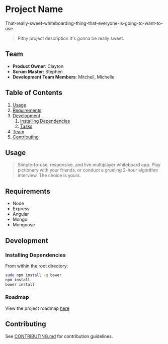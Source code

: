 # Project Name
That-really-sweet-whiteboarding-thing-that-everyone-is-going-to-want-to-use

> Pithy project description
It's gonna be really sweet.

## Team

  - __Product Owner__: Clayton
  - __Scrum Master__: Stephen
  - __Development Team Members__: Mitchell, Michelle

## Table of Contents

1. [Usage](#Usage)
1. [Requirements](#requirements)
1. [Development](#development)
    1. [Installing Dependencies](#installing-dependencies)
    1. [Tasks](#tasks)
1. [Team](#team)
1. [Contributing](#contributing)

## Usage

> Simple-to-use, responsive, and live multiplayer whiteboard app. Play pictionary with your friends, or conduct a grueling 2-hour algorithm interview. The choice is yours.

## Requirements

- Node <version>
- Express <version>
- Angular <version>
- Mongo <version>
- Mongoose <version>

## Development

### Installing Dependencies

From within the root directory:

```sh
sudo npm install -g bower
npm install
bower install
```

### Roadmap

View the project roadmap [here](LINK_TO_PROJECT_ISSUES)


## Contributing

See [CONTRIBUTING.md](CONTRIBUTING.md) for contribution guidelines.

